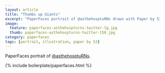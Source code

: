 ```yaml
---
layout: article
title: "Thumbs up Giants"
excerpt: "PaperFaces portrait of @asthehosptuRNs drawn with Paper by 53 on an iPad."
image: 
  feature: paperfaces-asthehospturns-twitter-lg.jpg
  thumb: paperfaces-asthehospturns-twitter-150.jpg
category: paperfaces
tags: [portrait, illustration, paper by 53]
---
```


PaperFaces portrait of [@asthehosptuRNs](http://twitter.com/asthehosptuRNs).

{% include boilerplate/paperfaces.html %}